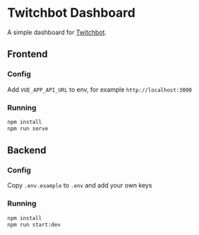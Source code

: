 # Twitchbot Dashboard

A simple dashboard for [Twitchbot](https://github.com/Dilaz/Twitchbot-dashboard).

## Frontend

### Config
Add `VUE_APP_API_URL` to env, for example `http://localhost:3000`

### Running

```bash
npm install
npm run serve
```

## Backend

### Config
Copy `.env.example` to `.env` and add your own keys

### Running

```bash
npm install
npm run start:dev
```